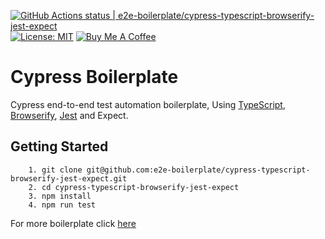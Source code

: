 [![GitHub Actions status | e2e-boilerplate/cypress-typescript-browserify-jest-expect](https://github.com/e2e-boilerplate/cypress-typescript-browserify-jest-expect/workflows/cypress-typescript-browserify-jest-expect/badge.svg)](https://github.com/e2e-boilerplate/cypress-typescript-browserify-jest-expect/actions?workflow=cypress-typescript-browserify-jest-expect) [![License: MIT](https://img.shields.io/badge/License-MIT-yellow.svg)](https://opensource.org/licenses/MIT) [![Buy Me A Coffee](https://img.shields.io/badge/buy-me%20coffee-orange)](https://www.buymeacoffee.com/xgirma)
    
# Cypress Boilerplate
    
Cypress end-to-end test automation boilerplate, Using [TypeScript](https://www.typescriptlang.org), [Browserify](http://browserify.org), [Jest](https://jestjs.io) and Expect.
    
## Getting Started
    	1. git clone git@github.com:e2e-boilerplate/cypress-typescript-browserify-jest-expect.git
    	2. cd cypress-typescript-browserify-jest-expect
    	3. npm install
    	4. npm run test
        
    
For more boilerplate click [here](https://github.com/e2e-boilerplate/utils/blob/master/docs/implemented.md)